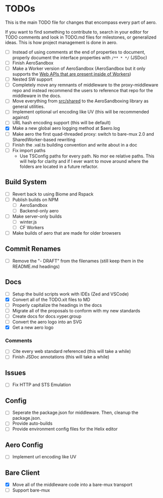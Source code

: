 # TODOs

This is the main TODO file for changes that encompass every part of aero.

If you want to find something to contribute to, search in your editor for TODO comments and look in TODO.md files for milestones, or generalized ideas. This is how project management is done in aero.

- [ ] Instead of using comments at the end of properties to document, properly document the interface properties with `/** * */` (JSDoc)
- [ ] Finish AeroSandbox
- [ ] Make a Worker version of AeroSandbox (AeroSandbox but it only supports the [Web APIs that are present inside of Workers](https://developer.mozilla.org/en-US/docs/Web/API/Web_Workers_API/Functions_and_classes_available_to_workers#:~:text=the%20following%20web%20apis%20are%20available%20to%20workers%3A))
- [ ] Nested SW support
- [ ] Completely move any remnants of middleware to the proxy-middleware repo and instead recommend the users to reference that repo for the middleware in the docs.
- [ ] Move everything from [src/shared](../../src/shared/) to the AeroSandboxing library as general utilities.
- [ ] Implement optional url encoding like UV (this will be recommended against)
- [ ] URL hash encoding support (this will be default)
- [x] Make a new global aero logging method at $aero.log
- [ ] Make aero the first quad-threaded proxy: switch to bare-mux 2.0 and SharedWorker-based rewriting
- [ ] Finish the .val.ts building convention and write about in a doc
- [ ] Fix import paths
  - Use TSConfig paths for every path. No mor ee relative paths. This will help for clarity and if I ever want to move around where the folders are located in a future refactor.

## Build System

- [ ] Revert back to using Biome and Rspack
- [ ] Publish builds on NPM
  - [ ] AeroSandbox
  - [ ] Backend-only aero
- [ ] Make server-only builds
  - [ ] winter.js
  - [ ] CF Workers
- [ ] Make builds of aero that are made for older browsers

## Commit Renames

- [ ] Remove the "- DRAFT" from the filenames (still keep them in the README.md headings)

## Docs

- [ ] Setup the build scripts work with IDEs (Zed and VSCode)
- [x] Convert all of the TODO.xit files to MD
- [ ] Properly capitalize the headings in the docs
- [ ] Migrate all of the proposals to conform with my new standards
- [ ] Create docs for docs.vyper.group
- [ ] Convert the aero logo into an SVG
- [x] Get a new aero logo

### Comments

- [ ] Cite every web standard referenced (this will take a while)
- [ ] Finish JSDoc annotations (this will take a while)

## Issues

- [ ] Fix HTTP and STS Emulation

## Config

- [ ] Seperate the package.json for middleware. Then, cleanup the package.json.
- [ ] Provide auto-builds
- [ ] Provide environment config files for the Helix editor

## Aero Config

- [ ] Implement url encoding like UV

## Bare Client

- [x] Move all of the middleware code into a bare-mux transport
- [ ] Support bare-mux
